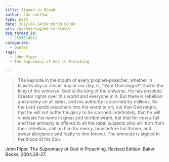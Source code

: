 ```yaml
---
title: Signed in Blood
author: Joe Louthan
type: post
date: 2012-07-24T00:00:00+00:00
url: /quotes/signed-in-blood/
dsq_thread_id:
  - 2337614952
categories:
  - Quotes
tags:
  - John Piper
  - The Supremacy of God in Preaching

---
```

> The keynote in the mouth of every prophet-preacher, whether in Isaiah&#8217;s day or Jesus&#8217; day or our day, is, &#8220;Your God reigns!&#8221; God is the king of the universe. God is the king of the universe. He has absolute Creator rights over this world and everyone in it. But there is rebellion and mutiny on all sides, and his authority is scorned by millions. So the Lord sends preachers into the world to cry out that God reigns, that he will not suffer his glory to be scorned indefinitely, that he will vindicate his name in great and terrible wrath, but that for now a full and free amnesty is offered to all the rebel subjects who will turn from their rebellion, call on him for mercy, bow before his throne, and swear allegiance and fealty to him forever. The amnesty is signed in the blood of his Son.

John Piper. The Supremacy of God in Preaching. Revised Edition. Baker Books, 2004.26-27.